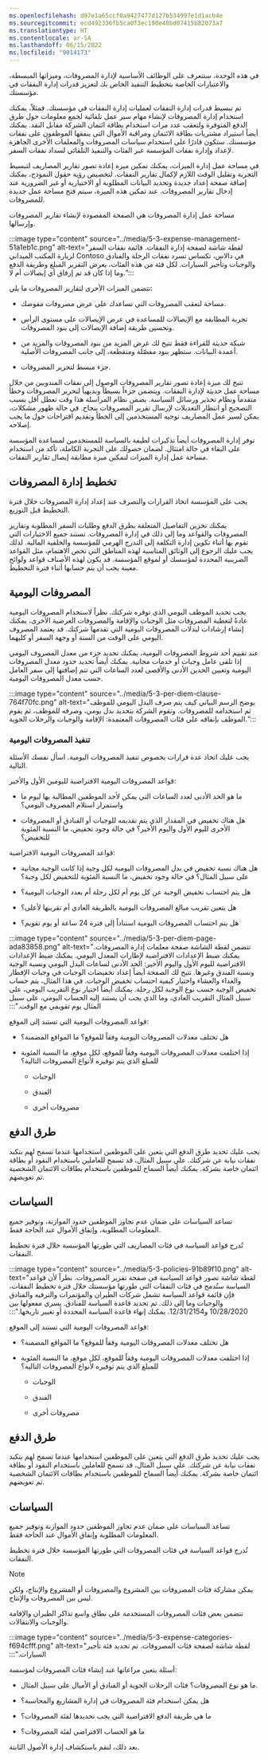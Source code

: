 ```yaml
---
ms.openlocfilehash: d97e1a65ccf0a9427477d127b534997e1d1acb4e
ms.sourcegitcommit: ecd492336fb5ca0f3ec190e48bd07415b82073a7
ms.translationtype: HT
ms.contentlocale: ar-SA
ms.lasthandoff: 06/15/2022
ms.locfileid: "9014173"
---
```

في هذه الوحدة، ستتعرف على الوظائف الأساسية لإدارة المصروفات، وميزاتها المبسطة، والاعتبارات الخاصة بتخطيط التنفيذ الخاص بك لتعزيز قدرات إدارة النفقات في مؤسستك.

تم تبسيط قدرات إدارة النفقات لعمليات إدارة النفقات في مؤسستك. فمثلاً، يمكنك استخدام إدارة المصروفات لإنشاء مهام سير عمل تلقائية لجمع معلومات حول طرق الدفع المتوفرة ولتعقب عدد مرات استخدام بطاقة ائتمان الشركة مقابل النقد. يمكنك أيضاً استيراد مشتريات بطاقة الائتمان ومراقبة الأموال التي ينفقها الموظفون على نفقات مؤسستك. ستكون قادرًا على استخدام سياسات المصروفات والمعلمات الأخرى الجاهزة لإعداد وإدارة نفقات المؤسسة عبر الفئات والتنفيذ التلقائي لسداد نفقات السفر.

في مساحة عمل إدارة الميزات، يمكنك تمكين ميزة إعادة تصور تقارير المصاريف لتبسيط التجربة وتقليل الوقت اللازم لإكمال تقارير النفقات. لتخصيص رؤية حقول النموذج، يمكنك إضافة صفحة إعداد جديدة وتحديد البيانات المطلوبة أو الاختيارية أو غير الضرورية عند إدخال تقارير المصروفات. عند تمكين هذه الميزة، سيتم فتح مساحة عمل جديدة للمصروفات.

مساحة عمل إدارة المصروفات هي الصفحة المقصودة لإنشاء تقارير المصروفات وإرسالها.

:::image type="content" source="../media/5-3-expense-management-51a1eb1c.png" alt-text="لقطة شاشة لصفحة إدارة النفقات. قائمة نفقات السفر لزيارة المكتب الميداني Contoso في دالاس، تكساس تسرد نفقات الرحلة والفنادق والوجبات وتأجير السيارات. لكل فئة من هذه الفئات، يعرض التقرير المبلغ وطريقة الدفع وما إذا كان قد تم إرفاق أي إيصالات أم لا.":::

تتضمن الميزات الأخرى لتقارير المصروفات ما يلي:

- مساحة لتعقب المصروفات التي تساعدك على عرض مصروفات مفوضك.

- تجربة المطابقة مع الإيصالات للمساعدة في عرض الإيصالات على مستوى الرأس وتحسين طريقة إضافة الإيصالات إلى بنود المصروفات.

- شبكة حديثة للقراءة فقط تتيح لك عرض المزيد من بنود المصروفات والمزيد من أعمدة البيانات. ستظهر بنود مفصّلة ومتقطعة، إلى جانب المصروفات الأصلية.

- جزء مبسط لتحرير المصروفات.

تتيح لك ميزة إعادة تصور تقارير المصروفات الوصول إلى نفقات المندوبين من خلال مساحة عمل حديثة لإدارة النفقات. ويتضمن جزءاً بسيطاً وبديهياً لتحرير المصروفات وخطأ متقدماً ونظام تحذير ورسائل السياسة. يضمن نظام المراسلة هذا وقت تعطل أقل بسبب التصحيح أو انتظار التعديلات لإرسال تقرير المصروفات بنجاح. في حالة ظهور مشكلات، يمكن لسير عمل المصاريف توجيه المستخدمين إلى الخطأ وتقديم اقتراحات حول ما يجب إصلاحه.

توفر إدارة المصروفات أيضاً تذكيرات لطيفة بالسياسة للمستخدمين لمساعدة المؤسسة على البقاء في حالة امتثال. لضمان حصولك على التجربة الكاملة، تأكد من استخدام مساحة عمل إدارة الميزات لتمكين ميزة مطابقة إيصال تقارير النفقات.

## <a name="plan-expense-management"></a>تخطيط إدارة المصروفات

يجب على المؤسسة اتخاذ القرارات والتصرف عند إعداد إدارة المصروفات خلال فترة التخطيط قبل التوزيع.

يمكنك تخزين التفاصيل المتعلقة بطرق الدفع وطلبات السفر المطلوبة وتقارير المصروفات والقواعد وما إلى ذلك في إدارة المصروفات. تستند جميع الاختيارات التي تقوم بها أثناء تكوين إدارة التكلفة إلى التدرج الهرمي للمؤسسة والخلفية المالية. لذلك يجب عليك الرجوع إلى الوثائق المناسبة لهذه المناطق التي تخص الاهتمام، مثل القواعد الضريبية المحددة لمؤسسك أو لموقع المؤسسة. قد يكون لهذه الأصناف قواعد ولوائح معينة يجب أن يتم حسابها أثناء فترة التخطيط.

## <a name="per-diems"></a>المصروفات اليومية

يجب تحديد الموظف اليومي الذي توفره شركتك. نظراً لاستخدام المصروفات اليومية عادةً لتغطية المصروفات مثل الوجبات والإقامة والمصروفات العرضية الأخرى، يمكنك إنشاء إرشادات لبدلات المصروفات اليومية التي تقدمها شركتك. قد يعتمد المصروف اليومي على الوقت من السنة أو وجهة السفر أو كليهما.

عند تقييم أحد شروط المصروفات اليومية، يمكنك تحديد جزء من معدل المصروف اليومي إذا تلقى عامل وجبات أو خدمات مجانية. يمكنك أيضاً تحديد حدود معدل المصروفات اليومية وتعيين الحدين الأدنى والأقصى لعدد الساعات التي تتم إضافتها إلى سفر العامل حسب معدل المصروفات اليومية.

:::image type="content" source="../media/5-3-per-diem-clause-764f70fc.png" alt-text="يوضح الرسم البياني كيف يتم صرف البدل اليومي للموظف ثم استخدامه للمصروفات. وتقوم الشركة بتحديد بدل يومي، وصرفه للموظف، ثم يقوم الموظف بإنفاقه على فئات المصروفات المعتمدة: الإقامة والوجبات والرحلات الجوية.":::


### <a name="implement-per-diems"></a>تنفيذ المصروفات اليومية

يجب عليك اتخاذ عدة قرارات بخصوص تنفيذ المصروفات اليومية. اسأل نفسك الأسئلة التالية.

قواعد المصروفات اليومية الافتراضية لليومين الأول والأخير:

- ما هو الحد الأدنى لعدد الساعات التي يمكن لأحد الموظفين المطالبة بها ليوم ما واستمرار استلام المصروف اليومي؟

- هل هناك تخفيض في المقدار الذي يتم تقديمه للوجبات أو الفنادق أو المصروفات الأخرى لليوم الأول واليوم الأخير؟ في حالة وجود تخفيض، ما النسبة المئوية للتخفيض؟

قواعد المصروفات اليومية الافتراضية:

- هل هناك نسبة تخفيض في بدل المصروفات اليومية لكل وجبة إذا كانت الوجبة مجانية على سبيل المثال؟ في حالة وجود تخفيض، ما النسبة المئوية للتخفيض لكل وجبة؟

- هل يتم احتساب تخفيض الوجبة عن كل يوم أم لكل رحلة أم بعدد الوجبات اليومية؟

- هل يتعين تقريب مبالغ المصروفات اليومية بالطريقة العادي أم تقريبها لأعلى؟

- هل يتم احتساب المصروفات اليومية استناداً إلى فترة 24 ساعة أو يوم تقويم؟

:::image type="content" source="../media/5-3-per-diem-page-ada83858.png" alt-text="تتضمن لقطة الشاشة صفحة معلمات إدارة المصروفات. يمكنك ضبط الإعدادات الافتراضية لإطارات المعدل اليومي. يمكنك ضبط الإعدادات الافتراضية لليوم الأول واليوم الأخير: الحد الأدنى لساعات البدل اليومي ونسبة الوجبة ونسبة الفندق وغيرها. ‏‫تتيح لك الصفحة أيضاً إعداد تخفيضات الوجبات في وجبات الإفطار والغداء والعشاء واختيار كيفية احتساب تخفيض الوجبات. في هذا المثال، يتم حساب تخفيض الوجبة حسب نوع الوجبة لكل رحلة. ‏‫يمكنك أيضاً اختيار نوع التقريب اليومي، على سبيل المثال التقريب العادي، وما الذي يجب أن يستند إليه الحساب اليومي، على سبيل المثال يوم تقويمي مع الوقت.":::


قواعد المصروفات اليومية التي تستند إلى الموقع:

- هل تختلف معدلات المصروفات اليومية وفقاً للموقع؟ ما المواقع المضمنة؟

- إذا اختلفت معدلات المصروفات اليومية وفقاً للموقع، لكل موقع، ما النسبة المئوية للمبلغ الذي يتم توفيره لأنواع المصروفات التالية؟

    - الوجبات

    - الفندق

    - مصروفات أخرى

## <a name="payment-methods"></a>طرق الدفع

يجب عليك تحديد طرق الدفع التي يتعين على الموظفين استخدامها عندما تسمح لهم بتكبد نفقات نيابة عن شركتك. علي سبيل المثال، قد تسمح للعاملين باستخدام النقود أو بطاقة ائتمان خاصة بشركة. يمكنك أيضاً السماح للموظفين باستخدام بطاقات الائتمان الشخصية ثم تعويضهم.

## <a name="policies"></a>السياسات

تساعد السياسات على ضمان عدم تجاوز الموظفين حدود الموازنة، وتوفير جميع المعلومات المطلوبة، وإنفاق الأموال عند الحاجة فقط. 

تُدرج قواعد السياسة في فئات المصاريف التي طورتها المؤسسة خلال فترة تخطيط النفقات.

:::image type="content" source="../media/5-3-policies-91b89f10.png" alt-text="لقطة شاشة تصور قواعد السياسة في صفحة تقرير المصروفات. ‏‫نظراً لأن قواعد السياسة ستُدمج في فئات النفقات التي طورتها مؤسستك خلال فترة تخطيط النفقات، فإن قائمة قواعد السياسة تشمل شركات الطيران والمؤتمرات والترفيه والفنادق والوجبات وما إلى ذلك. ‏‫تم تحديد قاعدة السياسة للفنادق. يسري مفعولها بين 10/28/2020 و12/31/2154. ‏‫يمكنك إنهاء قاعدة السياسة المحددة أو تغيير تاريخها.":::


قواعد المصروفات اليومية التي تستند إلى الموقع:

- هل تختلف معدلات المصروفات اليومية وفقاً للموقع؟ ما المواقع المضمنة؟

- إذا اختلفت معدلات المصروفات اليومية وفقاً للموقع، لكل موقع، ما النسبة المئوية للمبلغ الذي يتم توفيره لأنواع المصروفات التالية؟

    - الوجبات

    - الفندق

    - مصروفات أخرى

## <a name="payment-methods"></a>طرق الدفع

يجب عليك تحديد طرق الدفع التي يتعين على الموظفين استخدامها عندما تسمح لهم بتكبد نفقات نيابة عن شركتك. علي سبيل المثال، قد تسمح للعاملين باستخدام النقود أو بطاقة ائتمان خاصة بشركة. يمكنك أيضاً السماح للموظفين باستخدام بطاقات الائتمان الشخصية ثم تعويضهم.

## <a name="policies"></a>السياسات

تساعد السياسات على ضمان عدم تجاوز الموظفين حدود الموازنة وتوفير جميع المعلومات المطلوبة وإنفاق الأموال عند الحاجة فقط. 

تُدرج قواعد السياسة في فئات المصروفات التي طورتها المؤسسة خلال فترة تخطيط النفقات.

> [!NOTE]
> يمكن مشاركة فئات المصروفات بين المشروع والمصروفات أو المشروع والإنتاج، ولكن ليس بين المصروفات والإنتاج.

تتضمن بعض فئات المصروفات المستخدمة على نطاق واسع تذاكر الطيران والإقامة والوجبات والانتقالات.

:::image type="content" source="../media/5-3-expense-categories-f694cfff.png" alt-text="‬‏‫لقطة شاشة لصفحة فئات المصروفات. تم تحديد فئة تأجير السيارات.":::

أسئلة يتعين مراعاتها عند إنشاء فئات المصروفات لمؤسسة:

- ما هو نوع المصروفات؟ فئات الرحلات الجوية أو الفنادق أو الأميال على سبيل المثال.

- هل يمكن استخدام فئة المصروفات في إدارة المشاريع والمحاسبة؟

- ما هي طريقة الدفع الافتراضية التي يجب تحديدها لفئة المصروفات؟

- ما هو الحساب الافتراضي لفئة المصروفات؟

بعد ذلك، لنقم باستكشاف إدارة الأصول الثابتة.
